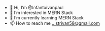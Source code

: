 - 👋 Hi, I’m @Infantoivanpaul
- 👀 I’m interested in MERN Stack
- 🌱 I’m currently learning MERN Stack
- 📫 How to reach me ...strivan58@gmail.com

<!---
Infantoivanpaul/Infantoivanpaul is a ✨ special ✨ repository because its `README.md` (this file) appears on your GitHub profile.
You can click the Preview link to take a look at your changes.
--->
